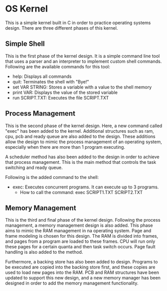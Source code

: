 # OS Kernel
This is a simple kernel built in C in order to practice operating systems design. There are three different phases of this kernel.

## Simple Shell
This is the first phase of the kernel design. It is a simple command line tool that uses a parser and an interpreter to implement custom shell commands. Following are the available commands for this tool:

- help: Displays all commands
- quit: Terminates the shell with "Bye!"
- set VAR STRING: Stores a variable with a value to the shell memory
- print VAR: Displays the value of the stored variable
- run SCRIPT.TXT: Executes the file SCRIPT.TXT

## Process Management
This is the second phase of the kernel design. Here, a new command called "exec" has been added to the kernel. Additional structures such as ram, cpu, pcb and ready queue are also added to the design. These additions allow the design to mimic the process management of an operating system, especially when there are more than 1 program executing.

A scheduler method has also been added to the design in order to achieve that process management. This is the main method that controls the task switching and ready queue.

Following is the added command to the shell:

- exec: Executes concurrent programs. It can execute up to 3 programs.
    - How to call the command: exec SCRIPT1.TXT SCRIPT2.TXT

## Memory Management
This is the third and final phase of the kernel design. Following the process management, a memory management design is also added. This phase aims to mimic the RAM management in na operating system. Page and frame modeling is chosen for this design. The RAM is divided into frames, and pages from a program are loaded to these frames. CPU will run only these pages for a certain quanta and then task switch occurs. Page fault handling is also added to the method.

Furthermore, a backing store has also been added to design. Programs to be executed are copied into the backing store first, and these copies are used to load new pages into the RAM. PCB and RAM structures have been updated to support this new design, and a new memory manager has been designed in order to add the memory management functionality.